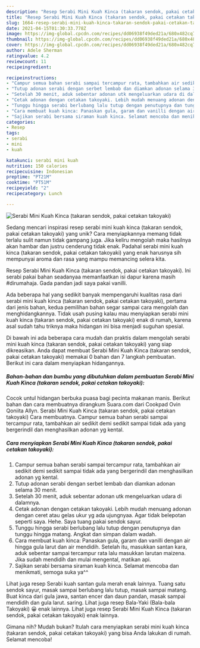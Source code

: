 ```yaml
---
description: "Resep Serabi Mini Kuah Kinca (takaran sendok, pakai cetakan takoyaki) Anti Gagal"
title: "Resep Serabi Mini Kuah Kinca (takaran sendok, pakai cetakan takoyaki) Anti Gagal"
slug: 1664-resep-serabi-mini-kuah-kinca-takaran-sendok-pakai-cetakan-takoyaki-anti-gagal
date: 2021-04-15T01:30:33.778Z
image: https://img-global.cpcdn.com/recipes/dd06938f49ded21a/680x482cq70/serabi-mini-kuah-kinca-takaran-sendok-pakai-cetakan-takoyaki-foto-resep-utama.jpg
thumbnail: https://img-global.cpcdn.com/recipes/dd06938f49ded21a/680x482cq70/serabi-mini-kuah-kinca-takaran-sendok-pakai-cetakan-takoyaki-foto-resep-utama.jpg
cover: https://img-global.cpcdn.com/recipes/dd06938f49ded21a/680x482cq70/serabi-mini-kuah-kinca-takaran-sendok-pakai-cetakan-takoyaki-foto-resep-utama.jpg
author: Adele Sherman
ratingvalue: 4.2
reviewcount: 11
recipeingredient:

recipeinstructions:
- "Campur semua bahan serabi sampai tercampur rata, tambahkan air sedikit demi sedikit sampai tidak ada yang bergerindil dan menghasilkan adonan yg kental."
- "Tutup adonan serabi dengan serbet lembab dan diamkan adonan selama 30 menit."
- "Setelah 30 menit, aduk sebentar adonan utk mengeluarkan udara di dalamnya."
- "Cetak adonan dengan cetakan takoyaki. Lebih mudah menuang adonan dengan ceret atau gelas ukur yg ada ujungnyaa. Agar tidak belepotan seperti saya. Hehe. Saya tuang pakai sendok sayur."
- "Tunggu hingga serabi berlubang lalu tutup dengan penutupnya dan tunggu hingga matang. Angkat dan simpan dalam wadah."
- "Cara membuat kuah kinca: Panaskan gula, garam dan vanilli dengan air hingga gula larut dan air mendidih. Setelah itu, masukkan santan kara, aduk sebentar sampai tercampur rata lalu masukkan larutan maizena. Jika sudah mendidih dan mulai mengental, matikan api."
- "Sajikan serabi bersama siraman kuah kinca. Selamat mencoba dan menikmati, semoga suka ya^^"
categories:
- Resep
tags:
- serabi
- mini
- kuah

katakunci: serabi mini kuah 
nutrition: 150 calories
recipecuisine: Indonesian
preptime: "PT21M"
cooktime: "PT51M"
recipeyield: "2"
recipecategory: Lunch

---
```



![Serabi Mini Kuah Kinca (takaran sendok, pakai cetakan takoyaki)](https://img-global.cpcdn.com/recipes/dd06938f49ded21a/680x482cq70/serabi-mini-kuah-kinca-takaran-sendok-pakai-cetakan-takoyaki-foto-resep-utama.jpg)

Sedang mencari inspirasi resep serabi mini kuah kinca (takaran sendok, pakai cetakan takoyaki) yang unik? Cara menyiapkannya memang tidak terlalu sulit namun tidak gampang juga. Jika keliru mengolah maka hasilnya akan hambar dan justru cenderung tidak enak. Padahal serabi mini kuah kinca (takaran sendok, pakai cetakan takoyaki) yang enak harusnya sih mempunyai aroma dan rasa yang mampu memancing selera kita.

Resep Serabi Mini Kuah Kinca (takaran sendok, pakai cetakan takoyaki). Ini serabi pakai bahan seadanyaa memanfaatkan isi dapur karena masih #dirumahaja. Gada pandan jadi saya pakai vanilli.

Ada beberapa hal yang sedikit banyak mempengaruhi kualitas rasa dari serabi mini kuah kinca (takaran sendok, pakai cetakan takoyaki), pertama dari jenis bahan, kedua pemilihan bahan segar sampai cara mengolah dan menghidangkannya. Tidak usah pusing kalau mau menyiapkan serabi mini kuah kinca (takaran sendok, pakai cetakan takoyaki) enak di rumah, karena asal sudah tahu triknya maka hidangan ini bisa menjadi suguhan spesial.


Di bawah ini ada beberapa cara mudah dan praktis dalam mengolah serabi mini kuah kinca (takaran sendok, pakai cetakan takoyaki) yang siap dikreasikan. Anda dapat membuat Serabi Mini Kuah Kinca (takaran sendok, pakai cetakan takoyaki) memakai 0 bahan dan 7 langkah pembuatan. Berikut ini cara dalam menyiapkan hidangannya.

<!--inarticleads1-->

##### Bahan-bahan dan bumbu yang dibutuhkan dalam pembuatan Serabi Mini Kuah Kinca (takaran sendok, pakai cetakan takoyaki):



Cocok untul hidangan berbuka puasa bagi pecinta makanan manis. Berikut bahan dan cara membuatnya dirangkum Suara.com dari Cookpad Ovin Qoniita Allyn. Serabi Mini Kuah Kinca (takaran sendok, pakai cetakan takoyaki) Cara membuatnya. Campur semua bahan serabi sampai tercampur rata, tambahkan air sedikit demi sedikit sampai tidak ada yang bergerindil dan menghasilkan adonan yg kental. 

<!--inarticleads2-->

##### Cara menyiapkan Serabi Mini Kuah Kinca (takaran sendok, pakai cetakan takoyaki):

1. Campur semua bahan serabi sampai tercampur rata, tambahkan air sedikit demi sedikit sampai tidak ada yang bergerindil dan menghasilkan adonan yg kental.
1. Tutup adonan serabi dengan serbet lembab dan diamkan adonan selama 30 menit.
1. Setelah 30 menit, aduk sebentar adonan utk mengeluarkan udara di dalamnya.
1. Cetak adonan dengan cetakan takoyaki. Lebih mudah menuang adonan dengan ceret atau gelas ukur yg ada ujungnyaa. Agar tidak belepotan seperti saya. Hehe. Saya tuang pakai sendok sayur.
1. Tunggu hingga serabi berlubang lalu tutup dengan penutupnya dan tunggu hingga matang. Angkat dan simpan dalam wadah.
1. Cara membuat kuah kinca: Panaskan gula, garam dan vanilli dengan air hingga gula larut dan air mendidih. Setelah itu, masukkan santan kara, aduk sebentar sampai tercampur rata lalu masukkan larutan maizena. Jika sudah mendidih dan mulai mengental, matikan api.
1. Sajikan serabi bersama siraman kuah kinca. Selamat mencoba dan menikmati, semoga suka ya^^


Lihat juga resep Serabi kuah santan gula merah enak lainnya. Tuang satu sendok sayur, masak sampai berlubang lalu tutup, masak sampai matang. Buat kinca dari gula jawa, santan encer dan daun pandan, masak sampai mendidih dan gula larut. saring. Lihat juga resep Bala-Yaki (Bala-bala Takoyaki) 😀 enak lainnya. Lihat juga resep Serabi Mini Kuah Kinca (takaran sendok, pakai cetakan takoyaki) enak lainnya. 

Gimana nih? Mudah bukan? Itulah cara menyiapkan serabi mini kuah kinca (takaran sendok, pakai cetakan takoyaki) yang bisa Anda lakukan di rumah. Selamat mencoba!

